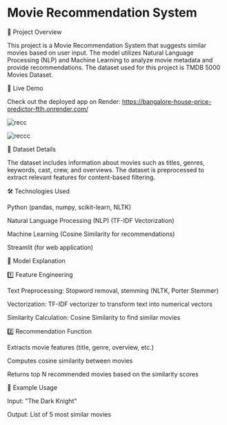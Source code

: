 # Movie Recommendation System

📌 Project Overview

This project is a Movie Recommendation System that suggests similar movies based on user input. The model utilizes Natural Language Processing (NLP) and Machine Learning to analyze movie metadata and provide recommendations. The dataset used for this project is TMDB 5000 Movies Dataset.

🔗 Live Demo

Check out the deployed app on Render: https://bangalore-house-price-predictor-ftlh.onrender.com/



![recc](https://github.com/user-attachments/assets/16c86e83-0dc6-4a53-95c4-35bf6aec8882)


![reccc](https://github.com/user-attachments/assets/c896921a-fc50-4db3-91bc-160f141863f3)



📂 Dataset Details

The dataset includes information about movies such as titles, genres, keywords, cast, crew, and overviews. The dataset is preprocessed to extract relevant features for content-based filtering.

🛠️ Technologies Used

Python (pandas, numpy, scikit-learn, NLTK)

Natural Language Processing (NLP) (TF-IDF Vectorization)

Machine Learning (Cosine Similarity for recommendations)

Streamlit (for web application)


🎯 Model Explanation

1️⃣ Feature Engineering

Text Preprocessing: Stopword removal, stemming (NLTK, Porter Stemmer)

Vectorization: TF-IDF vectorizer to transform text into numerical vectors

Similarity Calculation: Cosine Similarity to find similar movies

2️⃣ Recommendation Function

Extracts movie features (title, genre, overview, etc.)

Computes cosine similarity between movies

Returns top N recommended movies based on the similarity scores

📌 Example Usage

Input: "The Dark Knight"

Output: List of 5 most similar movies
